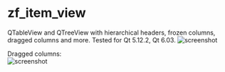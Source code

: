# zf_item_view

QTableView and QTreeView with hierarchical headers, frozen columns, dragged columns and more. Tested for Qt 5.12.2, Qt 6.03.
![screenshot](https://github.com/n-r-w/zf_item_view/blob/main/screenshot1.png?raw=true)

Dragged columns:  
![screenshot](https://github.com/n-r-w/zf_item_view/blob/main/screenshot2.png?raw=true)
